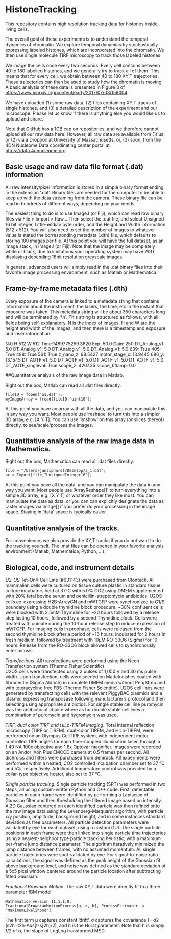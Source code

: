 # HistoneTracking

This repository contains high resolution tracking data for histones inside living cells. 

The overall goal of these experiments is to understand the temporal dynamics of chromatin. 
We explore temporal dynamics by stochastically expressing labeled histones, which are 
incorporated into the chromatin. We then use single molecule TIRF microscopy to 
track those labeled histones. 

We image the cells once every two seconds. Every cell contains between 40 to 180 labelled histones, and we generally try to track all of them. 
This means that for every cell, we obtain between 40 to 180 XY,T trajectories. These trajectories can then be used to study how the 
chromatin is moving. A basic analysis of these data is presented in Figure 3 of 
https://www.biorxiv.org/content/early/2017/07/03/159004.   
 
We have uploaded (1) some raw data, (2) files containing XY,T tracks of single histones, 
and (3) a detailed description of the experiment and our microscope. 
Please let us know if there is anything else you would like us to upload and share.

Note that GitHub has a 1GB cap on repositories, and we therefore cannot upload all our raw data here. 
However, all raw data are available from (1) us, or (2) via a Dropbox at University of Massachusetts, or, (3) soon, from the 
4DN Nucleome Data coordinating center portal at https://data.4dnucleome.org.  

## Basic usage and raw data file format (.dat) information

All raw intensity/pixel information is stored in a simple binary format ending in the extension ‘.dat’. 
Binary files are needed for the computer to be able to keep up with the data streaming from the camera. 
These binary file can be read in hundreds of different ways, depending on your needs.

The easiest thing to do is to use ImageJ (or Fiji), which can read raw binary files via File > Import > Raw... 
Then select the .dat file, and select Unsigned 16 bit integer, Little-endian byte order, and the 
Height and Width information (512 x 512). You will also need to set the number of images to whatever 
value is stated the corresponding metadata (.dth) file, which defaults to storing 100 images per file. 
At this point you will have the full dataset, as an image stack, in ImageJ (or Fiji). 
Note that the image may be completely white or black, due to limitations your operating system may 
have WRT displaying depending 16bit resolution greyscale images.

In general, advanced users will simply read in the .dat binary files into their favorite image processing 
environment, such as Matlab or Mathematica.

## Frame-by-frame metadata files (.dth)

Every exposure of the camera is linked to a metadata string that contains information about the instrument,
the lasers, the time, etc in the instant that exposure was taken. This metadata string will be about 350 characters 
long and will be terminated by '\n'. This string is structured as follows, with all fields being 
self-explanatory. N is the index of images, H and W are the height and width of the images, and 
then there is a timestamp and exposure and laser information:

N:0 
H:512 
W:512 
Time:1489775259.3620 
Exp: 50.0 
Gain: 250 
DT_Analog_v1: 5.0 
DT_Analog_v1: 5.0 
DT_Analog_v1: 5.0 
DT_Analog_v1: 5.0 
639: True 
405: True 
488: True 
561: True 
z_nano_z: 98.5427 
motor_stage_x: 13.9445 
686_y: 13.1545 
DT_AOTF_v1: 5.0 
DT_AOTF_v1: 5.0 
DT_AOTF_v1: 5.0 
DT_AOTF_v1: 5.0 
DT_AOTF_singleval: True 
scope_z: 4207.35 
scope_bflamp: 0.0 

##Quantitative analysis of the raw image data in Matlab. 

Right out the box, Matlab can read all .dat files directly. 
```
fileID = fopen('a1.dat');
myImageArray = fread(fileID,'uint16');
```
At this point you have an array with all the data, and you can manipulate this in any way you want. 
Most people use ‘reshape’ to turn this into a simpler 3D array, e.g. [X Y T]. 
You can use ‘imshow’ on this array (or slices thereof) directly, to see/scale/process the images.

## Quantitative analysis of the raw image data in Mathematica. 

Right out the box, Mathematica can read all .dat files directly. 
```
file = "/Users/janliphardt/Desktop/a_1.dat";
bc = Import[file,”UnsignedInteger16”];
```
At this point you have all the data, and you can manipulate the data in any way you want. 
Most people use ‘ArrayReshape[]’ to turn everything into a simple 3D array, e.g. [X Y T] 
or whatever order they like most. You can manipulate the data as data, or you can can explicitly 
designate the data as raster images via Image[] if you prefer do your processing 
in the image space. Staying in ‘data’ space is typically easier. 

## Quantitative analysis of the tracks.

For convenience, we also provide the XY,T tracks if you do not want to do the tracking yourself. 
The .mat files can be opened in your favorite analysis environment (Matlab, Mathematica, Python, ...).

## Biological, code, and instrument details

*U2-OS* Tet-On® Cell Line (#631143) were purchased from Clontech. All mammalian cells were cultured on tissue culture plastic in standard tissue culture incubators held at 37°C with 5.0% CO2 using DMEM supplemented with 20% fetal bovine serum and penicillin-streptomycin antibiotics. 
U2OS cells co-expressing H2B-ArrayGN and mWTGFP were synchronized to G1/S boundary using a double thymidine block procedure. 
~30% confluent cells were blocked with 2.5mM Thymidine for ~20 hours followed by a release step lasting 10 hours, followed by a second Thymidine block. 
Cells were treated with cumate during the 10-hour release step to induce expression of mWTGFP. For imaging cells in prophase, 
cells were released from the second thymidine block after a period of ~16 hours, incubated for 2 hours in fresh medium, 
followed by treatment with 10μM RO-33O6 (Sigma) for 10 hours. Release from the RO-33O6 block allowed cells to synchronously enter mitosis.

*Transfections*. All transfections were performed using the Neon Transfection system (Thermo Fisher Scientific).  
U2OS cells were transfected using 2 pulses of 1,050 V and 30 ms pulse width. 
Upon transfection, cells were seeded on Mattek dishes coated with fibronectin (Sigma Aldrich) in complete DMEM media without Pen/Strep and with teteracycline free FBS (Thermo Fisher Scientific). 
U2OS cell lines were generated by transfecting cells with the relevant PiggyBAC plasmids and a plasmid expressing transposase following manufacturer’s 
protocol and then selecting using appropriate antibiotics. For single stable cell line puromycin was the antibiotic of choice where as for double stable cell lines a combination of puromycin and hygromycin was used. 

*TIRF, dual color TIRF and HiLo-TIRFM imaging*. Total internal reflection microscopy (TIRF or TIRFM), dual-color TIRFM, and HiLo-TIRFM, 
were performed on an Olympus CellTIRF system, with independent motor controlled TIRF angles for each fiber-coupled illumination laser, 
through a 1.49 NA 100x objective and 1.6x Optovar magnifier. 
Images were recorded on an Andor iXon Plus EMCCD camera at 0.5 frames per second.
All dichroics and filters were purchased from Semrock. 
All experiments were performed within a heated, CO2 controlled incubation chamber set to 37 °C and 5%, respectively. 
Additional temperature control was provided by a collar-type objective heater, also set to 37 °C.

*Single particle tracking*. Single particle tracking (SPT) was performed in two steps, all using custom-written Python and C++ code. 
First, detectable particles in each frame were identified by performing a Laplacian of Gaussian filter and then thresholding 
the filtered image based on intensity. A 2D Gaussian centered on each identified particle was then refined onto the raw image data 
using the Levenberg-Marquardt algorithm, with particle x/y position, amplitude, background height, and in some instances standard 
deviation as free parameters. All particle detection parameters were validated by eye for each dataset, using a custom GUI. 
The single particle positions in each frame were then linked into single particle time trajectories using a nearest-neighbor 
type particle tracking heuristic, with a maximum per-frame jump distance parameter. The algorithm iteratively minimized the 
jump distance between frames, with no assumed momentum. All single particle trajectories were spot-validated by eye. For 
signal-to-noise ratio calculations, the signal was defined as the peak height of the Gaussian fit above background level, 
and noise was defined as the standard deviation of a 5x5 pixel window centered around the particle location after subtracting 
fitted Gaussian.

*Fractional Brownian Motion*. The raw XY,T data were directly fit to a three parameter fBM model 
```
Mathematica version 11.1.1.0, 
FractionalBrownianMotionProcess[μ, σ, h], ProcessEstimator -> "MaximumLikelihood"]
``` 
The first term μ captures constant ‘drift’, σ captures the covariance (= σ2 (s2h+t2h-Abs[t-s]2h)/2), and h is the Hurst parameter. 
Note that h is simply 1/2 of α, the slope of LogLog transformed MSD.


 



  
